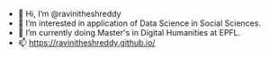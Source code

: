 - 👋 Hi, I’m @ravinitheshreddy
- 👀 I’m interested in application of Data Science in Social Sciences.
- 🌱 I’m currently doing Master's in Digital Humanities at EPFL.
- 📫 https://ravinitheshreddy.github.io/

<!---
ravinitheshreddy/ravinitheshreddy is a ✨ special ✨ repository because its `README.md` (this file) appears on your GitHub profile.
You can click the Preview link to take a look at your changes.
--->
